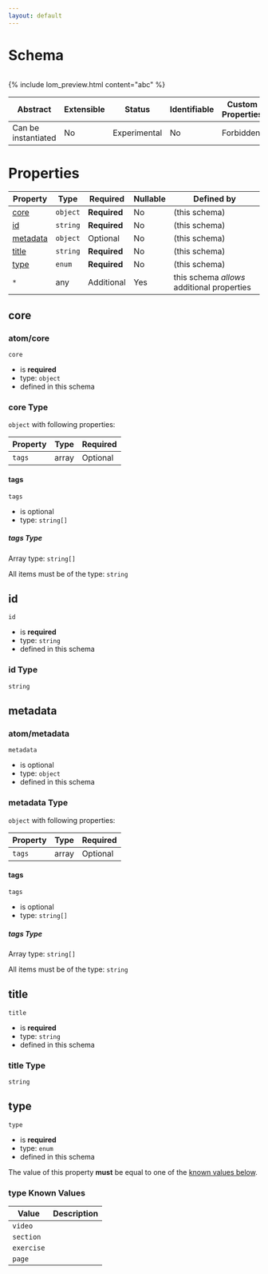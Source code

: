 ```yaml
---
layout: default
---
```

# Schema

```

```
{% include lom_preview.html content="abc" %}

| Abstract            | Extensible | Status       | Identifiable | Custom Properties | Additional Properties |
| ------------------- | ---------- | ------------ | ------------ | ----------------- | --------------------- |
| Can be instantiated | No         | Experimental | No           | Forbidden         | Permitted             |

# Properties

| Property              | Type     | Required     | Nullable | Defined by                                 |
| --------------------- | -------- | ------------ | -------- | ------------------------------------------ |
| [core](#core)         | `object` | **Required** | No       | (this schema)                              |
| [id](#id)             | `string` | **Required** | No       | (this schema)                              |
| [metadata](#metadata) | `object` | Optional     | No       | (this schema)                              |
| [title](#title)       | `string` | **Required** | No       | (this schema)                              |
| [type](#type)         | `enum`   | **Required** | No       | (this schema)                              |
| `*`                   | any      | Additional   | Yes      | this schema _allows_ additional properties |

## core

### atom/core

`core`

- is **required**
- type: `object`
- defined in this schema

### core Type

`object` with following properties:

| Property | Type  | Required |
| -------- | ----- | -------- |
| `tags`   | array | Optional |

#### tags

`tags`

- is optional
- type: `string[]`

##### tags Type

Array type: `string[]`

All items must be of the type: `string`

## id

`id`

- is **required**
- type: `string`
- defined in this schema

### id Type

`string`

## metadata

### atom/metadata

`metadata`

- is optional
- type: `object`
- defined in this schema

### metadata Type

`object` with following properties:

| Property | Type  | Required |
| -------- | ----- | -------- |
| `tags`   | array | Optional |

#### tags

`tags`

- is optional
- type: `string[]`

##### tags Type

Array type: `string[]`

All items must be of the type: `string`

## title

`title`

- is **required**
- type: `string`
- defined in this schema

### title Type

`string`

## type

`type`

- is **required**
- type: `enum`
- defined in this schema

The value of this property **must** be equal to one of the [known values below](#type-known-values).

### type Known Values

| Value      | Description |
| ---------- | ----------- |
| `video`    |             |
| `section`  |             |
| `exercise` |             |
| `page`     |             |
